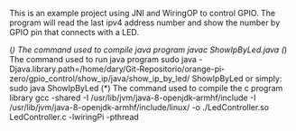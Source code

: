 This is an example project using JNI and WiringOP to control GPIO.
The program will read the last ipv4 address number and show the number by GPIO pin
that connects with a LED.

(*) The command used to compile java program
javac ShowIpByLed.java
(*) The command used to run java program
 sudo java -Djava.library.path=/home/dary/Git-Repositorio/orange-pi-zero/gpio_control/show_ip/java/show_ip_by_led/ ShowIpByLed
 or simply:
 sudo java ShowIpByLed
(*) The command used to compile the c program library
 gcc -shared -I /usr/lib/jvm/java-8-openjdk-armhf/include -I /usr/lib/jvm/java-8-openjdk-armhf/include/linux/ -o ./LedController.so LedController.c -lwiringPi -pthread

